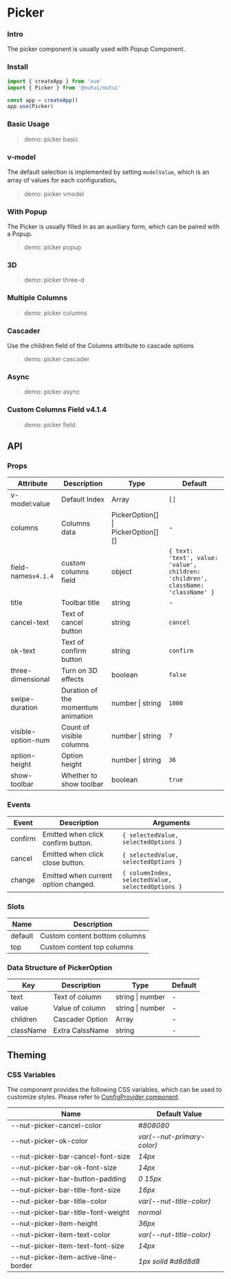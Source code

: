 # Picker

### Intro

The picker component is usually used with Popup Component.

### Install

```js
import { createApp } from 'vue'
import { Picker } from '@nutui/nutui'

const app = createApp()
app.use(Picker)
```

### Basic Usage

> demo: picker basic

### v-model

The default selection is implemented by setting `modelValue`, which is an array of values for each configuration。

> demo: picker vmodel

### With Popup

The Picker is usually filled in as an auxiliary form, which can be paired with a Popup.

> demo: picker popup

### 3D

> demo: picker three-d

### Multiple Columns

> demo: picker columns

### Cascader

Use the children field of the Columns attribute to cascade options

> demo: picker cascader

### Async

> demo: picker async

### Custom Columns Field v4.1.4

> demo: picker field

## API

### Props

| Attribute | Description | Type | Default |
| --- | --- | --- | --- |
| v-model:value | Default Index | Array | `[]` |
| columns | Columns data | PickerOption[] \| PickerOption[][] | - |
| field-names`v4.1.4` | custom columns field | object | `{ text: 'text', value: 'value', children: 'children', className: 'className' }` |
| title | Toolbar title | string | - |
| cancel-text | Text of cancel button | string | `cancel` |
| ok-text | Text of confirm button | string | `confirm` |
| three-dimensional | Turn on 3D effects | boolean | `false` |
| swipe-duration | Duration of the momentum animation | number \| string | `1000` |
| visible-option-num | Count of visible columns | number \| string | `7` |
| option-height | Option height | number \| string | `36` |
| show-toolbar | Whether to show toolbar | boolean | `true` |

### Events

| Event | Description | Arguments |
| --- | --- | --- |
| confirm | Emitted when click confirm button. | `{ selectedValue, selectedOptions }` |
| cancel | Emitted when click close button. | `{ selectedValue, selectedOptions }` |
| change | Emitted when current option changed. | `{ columnIndex, selectedValue, selectedOptions }` |

### Slots

| Name | Description |
| --- | --- |
| default | Custom content bottom columns |
| top | Custom content top columns |

### Data Structure of PickerOption

| Key | Description | Type | Default |
| --- | --- | --- | --- |
| text | Text of column | string \| number | - |
| value | Value of column | string \| number | - |
| children | Cascader Option | Array | - |
| className | Extra CalssName | string | - |

## Theming

### CSS Variables

The component provides the following CSS variables, which can be used to customize styles. Please refer to [ConfigProvider component](#/en-US/component/configprovider).

| Name | Default Value |
| --- | --- |
| --nut-picker-cancel-color | _#808080_ |
| --nut-picker-ok-color | _var(--nut-primary-color)_ |
| --nut-picker-bar-cancel-font-size | _14px_ |
| --nut-picker-bar-ok-font-size | _14px_ |
| --nut-picker-bar-button-padding | _0 15px_ |
| --nut-picker-bar-title-font-size | _16px_ |
| --nut-picker-bar-title-color | _var(--nut-title-color)_ |
| --nut-picker-bar-title-font-weight | _normal_ |
| --nut-picker-item-height | _36px_ |
| --nut-picker-item-text-color | _var(--nut-title-color)_ |
| --nut-picker-item-text-font-size | _14px_ |
| --nut-picker-item-active-line-border | _1px solid #d8d8d8_ |
